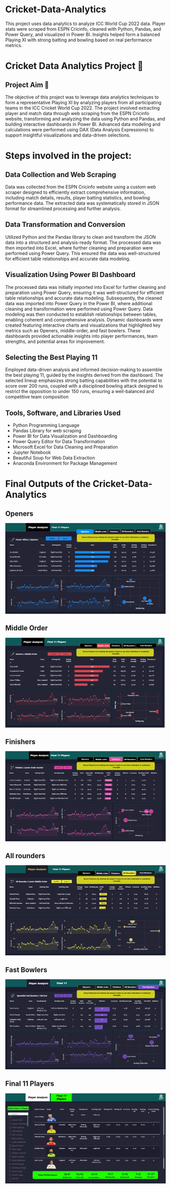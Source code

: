 # Cricket-Data-Analytics
This project uses data analytics to analyze ICC World Cup 2022 data. Player stats were scraped from ESPN Cricinfo, cleaned with Python, Pandas, and Power Query, and visualized in Power BI. Insights helped form a balanced Playing XI with strong batting and bowling based on real performance metrics.
# Cricket Data Analytics Project 🏏

##  Project Aim 🎯
The objective of this project was to leverage data analytics techniques to form a representative Playing XI by analyzing players from all participating teams in the ICC Cricket World Cup 2022. The project involved extracting player and match data through web scraping from the ESPN Cricinfo website, transforming and analyzing the data using Python and Pandas, and building interactive dashboards in Power BI. Advanced data modeling and calculations were performed using DAX (Data Analysis Expressions) to support insightful visualizations and data-driven selections.

# Steps involved in the project:
## Data Collection and Web Scraping
Data was collected from the ESPN Cricinfo website using a custom web scraper designed to efficiently extract comprehensive information, including match details, results, player batting statistics, and bowling performance data. The extracted data was systematically stored in JSON format for streamlined processing and further analysis.

## Data Transformation and Conversion
Utilized Python and the Pandas library to clean and transform the JSON data into a structured and analysis-ready format. The processed data was then imported into Excel, where further cleaning and preparation were performed using Power Query. This ensured the data was well-structured for efficient table relationships and accurate data modeling.

## Visualization Using Power BI Dashboard
The processed data was initially imported into Excel for further cleaning and preparation using Power Query, ensuring it was well-structured for efficient table relationships and accurate data modeling. Subsequently, the cleaned data was imported into Power Query in the Power BI, where additional cleaning and transformation were performed using Power Query.
Data modeling was then conducted to establish relationships between tables, enabling coherent and comprehensive analysis.
Dynamic dashboards were created featuring interactive charts and visualizations that highlighted key metrics such as Openers, middle-order, and fast bowlers. These dashboards provided actionable insights into player performances, team strengths, and potential areas for improvement.

## Selecting the Best Playing 11
Employed data-driven analysis and informed decision-making to assemble the best playing 11, guided by the insights derived from the dashboard. The selected lineup emphasizes strong batting capabilities with the potential to score over 200 runs, coupled with a disciplined bowling attack designed to restrict the opposition to under 150 runs, ensuring a well-balanced and competitive team composition

## Tools, Software, and Libraries Used
- Python Programming Language
- Pandas Library for web scraping
- Power BI for Data Visualization and Dashboarding
-	Power Query Editor for Data Transformation
-	Microsoft Excel for Data Cleaning and Preparation
-	Jupyter Notebook
-	Beautiful Soup for Web Data Extraction
-	Anaconda Environment for Package Management

 # Final Outputs of the Cricket-Data-Analytics

 ## Openers
 ![image alt](https://github.com/channakeshavaareddy/Cricket-Data-Analytics-/blob/1db912fafef8f659e04fd60e85a344c7cdb43cc8/SCREENSHOTS/Screenshot%202025-09-06%20131337.png)

 ## Middle Order
 ![image alt](https://github.com/channakeshavaareddy/Cricket-Data-Analytics-/blob/2775544a689553d7701ed3499f6b054bb9595672/SCREENSHOTS/Screenshot%202025-09-06%20131359.png)

 ## Finishers
 ![image alt](https://github.com/channakeshavaareddy/Cricket-Data-Analytics-/blob/2775544a689553d7701ed3499f6b054bb9595672/SCREENSHOTS/Screenshot%202025-09-06%20131416.png)

 ## All rounders
 ![image alt](https://github.com/channakeshavaareddy/Cricket-Data-Analytics-/blob/2775544a689553d7701ed3499f6b054bb9595672/SCREENSHOTS/Screenshot%202025-09-06%20131437.png)

  ## Fast Bowlers
 ![image alt](https://github.com/channakeshavaareddy/Cricket-Data-Analytics-/blob/2775544a689553d7701ed3499f6b054bb9595672/SCREENSHOTS/Screenshot%202025-09-06%20131453.png)

  ## Final 11 Players
 ![image alt](https://github.com/channakeshavaareddy/Cricket-Data-Analytics-/blob/2775544a689553d7701ed3499f6b054bb9595672/SCREENSHOTS/Screenshot%202025-09-06%20131626.png)
